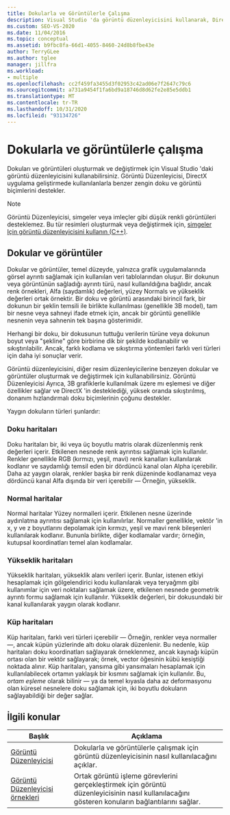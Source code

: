 ```yaml
---
title: Dokularla ve Görüntülerle Çalışma
description: Visual Studio 'da görüntü düzenleyicisini kullanarak, DirectX uygulama geliştirmede kullanılanlar gibi biçimlerdeki dokuları ve görüntüleri oluşturma ve değiştirme hakkında bilgi edinin.
ms.custom: SEO-VS-2020
ms.date: 11/04/2016
ms.topic: conceptual
ms.assetid: b9fbc8fa-66d1-4055-8460-24d8b8fbe43e
author: TerryGLee
ms.author: tglee
manager: jillfra
ms.workload:
- multiple
ms.openlocfilehash: cc2f459fa3455d3f02953c42ad06e7f2647c79c6
ms.sourcegitcommit: a731a9454f1fa6bd9a18746d8d62fe2e85e5ddb1
ms.translationtype: MT
ms.contentlocale: tr-TR
ms.lasthandoff: 10/31/2020
ms.locfileid: "93134726"
---
```

# <a name="work-with-textures-and-images"></a>Dokularla ve görüntülerle çalışma

Dokuları ve görüntüleri oluşturmak ve değiştirmek için Visual Studio 'daki görüntü düzenleyicisini kullanabilirsiniz. Görüntü Düzenleyicisi, DirectX uygulama geliştirmede kullanılanlarla benzer zengin doku ve görüntü biçimlerini destekler.

> [!NOTE]
> Görüntü Düzenleyicisi, simgeler veya imleçler gibi düşük renkli görüntüleri desteklemez. Bu tür resimleri oluşturmak veya değiştirmek için, [simgeler Için görüntü düzenleyicisini kullanın (C++)](/cpp/windows/image-editor-for-icons).

## <a name="textures-and-images"></a>Dokular ve görüntüler

Dokular ve görüntüler, temel düzeyde, yalnızca grafik uygulamalarında görsel ayrıntı sağlamak için kullanılan veri tablolarından oluşur. Bir dokunun veya görüntünün sağladığı ayrıntı türü, nasıl kullanıldığına bağlıdır, ancak renk örnekleri, Alfa (saydamlık) değerleri, yüzey Normals ve yükseklik değerleri ortak örnektir. Bir doku ve görüntü arasındaki birincil fark, bir dokunun bir şeklin temsili ile birlikte kullanılması (genellikle 3B model), tam bir nesne veya sahneyi ifade etmek için, ancak bir görüntü genellikle nesnenin veya sahnenin tek başına gösterimidir.

Herhangi bir doku, bir dokusunun tuttuğu verilerin türüne veya dokunun boyut veya "şekline" göre birbirine dik bir şekilde kodlanabilir ve sıkıştırılabilir. Ancak, farklı kodlama ve sıkıştırma yöntemleri farklı veri türleri için daha iyi sonuçlar verir.

Görüntü düzenleyicisini, diğer resim düzenleyicilerine benzeyen dokular ve görüntüler oluşturmak ve değiştirmek için kullanabilirsiniz. Görüntü Düzenleyicisi Ayrıca, 3B grafiklerle kullanılmak üzere mı eşlemesi ve diğer özellikler sağlar ve DirectX 'in desteklediği, yüksek oranda sıkıştırılmış, donanım hızlandırmalı doku biçimlerinin çoğunu destekler.

Yaygın dokuların türleri şunlardır:

### <a name="texture-maps"></a>Doku haritaları

Doku haritaları bir, iki veya üç boyutlu matris olarak düzenlenmiş renk değerleri içerir. Etkilenen nesnede renk ayrıntısı sağlamak için kullanılır. Renkler genellikle RGB (kırmızı, yeşil, mavi) renk kanalları kullanılarak kodlanır ve saydamlığı temsil eden bir dördüncü kanal olan Alpha içerebilir. Daha az yaygın olarak, renkler başka bir renk düzeninde kodlanamaz veya dördüncü kanal Alfa dışında bir veri içerebilir — Örneğin, yükseklik.

### <a name="normal-maps"></a>Normal haritalar

Normal haritalar Yüzey normalleri içerir. Etkilenen nesne üzerinde aydınlatma ayrıntısı sağlamak için kullanılırlar. Normaller genellikle, vektör 'in x, y ve z boyutlarını depolamak için kırmızı, yeşil ve mavi renk bileşenleri kullanılarak kodlanır. Bununla birlikte, diğer kodlamalar vardır; örneğin, kutupsal koordinatları temel alan kodlamalar.

### <a name="height-maps"></a>Yükseklik haritaları

Yükseklik haritaları, yükseklik alanı verileri içerir. Bunlar, istenen etkiyi hesaplamak için gölgelendirici kodu kullanılarak veya teryağmm gibi kullanımlar için veri noktaları sağlamak üzere, etkilenen nesnede geometrik ayrıntı formu sağlamak için kullanılır. Yükseklik değerleri, bir dokusundaki bir kanal kullanılarak yaygın olarak kodlanır.

### <a name="cube-maps"></a>Küp haritaları

Küp haritaları, farklı veri türleri içerebilir — Örneğin, renkler veya normaller —, ancak küpün yüzlerinde altı doku olarak düzenlenir. Bu nedenle, küp haritaları doku koordinatları sağlayarak örneklenmez, ancak kaynağı küpün ortası olan bir vektör sağlayarak; örnek, vector öğesinin kübü kesiştiği noktada alınır. Küp haritaları, yansıma gibi yansımaları hesaplamak için kullanılabilecek ortamın yaklaşık bir kısmını sağlamak için kullanılır. Bu, *ortam eşleme* olarak bilinir — ya da temel kıyasla daha az deformasyonu olan küresel nesnelere doku sağlamak için, iki boyutlu dokuların sağlayabildiği bir değer sağlar.

## <a name="related-topics"></a>İlgili konular

|Başlık|Açıklama|
|-----------|-----------------|
|[Görüntü Düzenleyicisi](../designers/image-editor.md)|Dokularla ve görüntülerle çalışmak için görüntü düzenleyicisinin nasıl kullanılacağını açıklar.|
|[Görüntü Düzenleyicisi örnekleri](../designers/how-to-create-a-basic-texture.md)|Ortak görüntü işleme görevlerini gerçekleştirmek için görüntü düzenleyicisinin nasıl kullanılacağını gösteren konuların bağlantılarını sağlar.|

